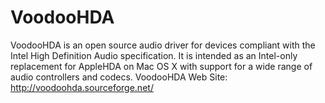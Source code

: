 VoodooHDA
=========

VoodooHDA is an open source audio driver for devices compliant with the Intel High Definition Audio specification. It is intended as an Intel-only replacement for AppleHDA on Mac OS X with support for a wide range of audio controllers and codecs. VoodooHDA Web Site: http://voodoohda.sourceforge.net/